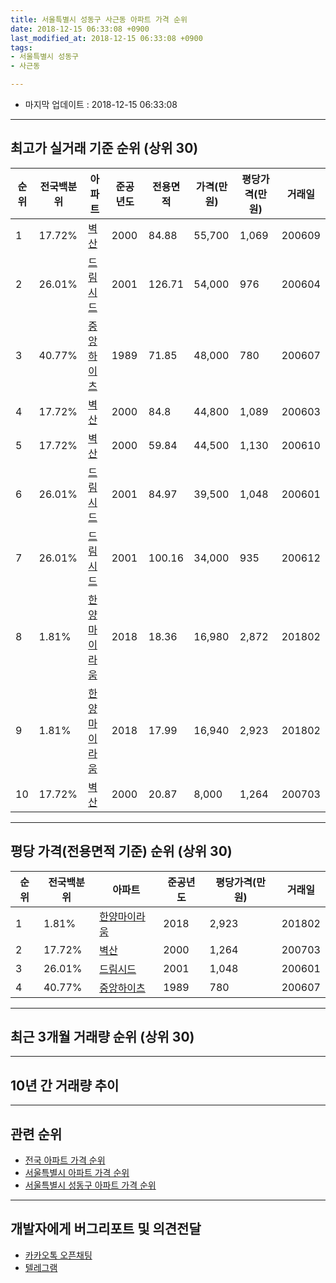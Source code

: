 ```yaml
---
title: 서울특별시 성동구 사근동 아파트 가격 순위
date: 2018-12-15 06:33:08 +0900
last_modified_at: 2018-12-15 06:33:08 +0900
tags:
- 서울특별시 성동구
- 사근동

---
```


* 마지막 업데이트 : 2018-12-15 06:33:08

---

## 최고가 실거래 기준 순위 (상위 30)


|순위|전국백분위|아파트|준공년도|전용면적|가격(만원)|평당가격(만원)|거래일|
|---|---|---|---|---|---|---|---|
|1|17.72%|[벽산](https://search.naver.com/search.naver?query=%EC%84%9C%EC%9A%B8%ED%8A%B9%EB%B3%84%EC%8B%9C+%EC%84%B1%EB%8F%99%EA%B5%AC+%EC%82%AC%EA%B7%BC%EB%8F%99+%EB%B2%BD%EC%82%B0)|2000|84.88|55,700|1,069|200609|
|2|26.01%|[드림시드](https://search.naver.com/search.naver?query=%EC%84%9C%EC%9A%B8%ED%8A%B9%EB%B3%84%EC%8B%9C+%EC%84%B1%EB%8F%99%EA%B5%AC+%EC%82%AC%EA%B7%BC%EB%8F%99+%EB%93%9C%EB%A6%BC%EC%8B%9C%EB%93%9C)|2001|126.71|54,000|976|200604|
|3|40.77%|[중앙하이츠](https://search.naver.com/search.naver?query=%EC%84%9C%EC%9A%B8%ED%8A%B9%EB%B3%84%EC%8B%9C+%EC%84%B1%EB%8F%99%EA%B5%AC+%EC%82%AC%EA%B7%BC%EB%8F%99+%EC%A4%91%EC%95%99%ED%95%98%EC%9D%B4%EC%B8%A0)|1989|71.85|48,000|780|200607|
|4|17.72%|[벽산](https://search.naver.com/search.naver?query=%EC%84%9C%EC%9A%B8%ED%8A%B9%EB%B3%84%EC%8B%9C+%EC%84%B1%EB%8F%99%EA%B5%AC+%EC%82%AC%EA%B7%BC%EB%8F%99+%EB%B2%BD%EC%82%B0)|2000|84.8|44,800|1,089|200603|
|5|17.72%|[벽산](https://search.naver.com/search.naver?query=%EC%84%9C%EC%9A%B8%ED%8A%B9%EB%B3%84%EC%8B%9C+%EC%84%B1%EB%8F%99%EA%B5%AC+%EC%82%AC%EA%B7%BC%EB%8F%99+%EB%B2%BD%EC%82%B0)|2000|59.84|44,500|1,130|200610|
|6|26.01%|[드림시드](https://search.naver.com/search.naver?query=%EC%84%9C%EC%9A%B8%ED%8A%B9%EB%B3%84%EC%8B%9C+%EC%84%B1%EB%8F%99%EA%B5%AC+%EC%82%AC%EA%B7%BC%EB%8F%99+%EB%93%9C%EB%A6%BC%EC%8B%9C%EB%93%9C)|2001|84.97|39,500|1,048|200601|
|7|26.01%|[드림시드](https://search.naver.com/search.naver?query=%EC%84%9C%EC%9A%B8%ED%8A%B9%EB%B3%84%EC%8B%9C+%EC%84%B1%EB%8F%99%EA%B5%AC+%EC%82%AC%EA%B7%BC%EB%8F%99+%EB%93%9C%EB%A6%BC%EC%8B%9C%EB%93%9C)|2001|100.16|34,000|935|200612|
|8|1.81%|[한양마이라움](https://search.naver.com/search.naver?query=%EC%84%9C%EC%9A%B8%ED%8A%B9%EB%B3%84%EC%8B%9C+%EC%84%B1%EB%8F%99%EA%B5%AC+%EC%82%AC%EA%B7%BC%EB%8F%99+%ED%95%9C%EC%96%91%EB%A7%88%EC%9D%B4%EB%9D%BC%EC%9B%80)|2018|18.36|16,980|2,872|201802|
|9|1.81%|[한양마이라움](https://search.naver.com/search.naver?query=%EC%84%9C%EC%9A%B8%ED%8A%B9%EB%B3%84%EC%8B%9C+%EC%84%B1%EB%8F%99%EA%B5%AC+%EC%82%AC%EA%B7%BC%EB%8F%99+%ED%95%9C%EC%96%91%EB%A7%88%EC%9D%B4%EB%9D%BC%EC%9B%80)|2018|17.99|16,940|2,923|201802|
|10|17.72%|[벽산](https://search.naver.com/search.naver?query=%EC%84%9C%EC%9A%B8%ED%8A%B9%EB%B3%84%EC%8B%9C+%EC%84%B1%EB%8F%99%EA%B5%AC+%EC%82%AC%EA%B7%BC%EB%8F%99+%EB%B2%BD%EC%82%B0)|2000|20.87|8,000|1,264|200703|


---

## 평당 가격(전용면적 기준) 순위 (상위 30)


|순위|전국백분위|아파트|준공년도|평당가격(만원)|거래일|
|---|---|---|---|---|---|
|1|1.81%|[한양마이라움](https://search.naver.com/search.naver?query=%EC%84%9C%EC%9A%B8%ED%8A%B9%EB%B3%84%EC%8B%9C+%EC%84%B1%EB%8F%99%EA%B5%AC+%EC%82%AC%EA%B7%BC%EB%8F%99+%ED%95%9C%EC%96%91%EB%A7%88%EC%9D%B4%EB%9D%BC%EC%9B%80)|2018|2,923|201802|
|2|17.72%|[벽산](https://search.naver.com/search.naver?query=%EC%84%9C%EC%9A%B8%ED%8A%B9%EB%B3%84%EC%8B%9C+%EC%84%B1%EB%8F%99%EA%B5%AC+%EC%82%AC%EA%B7%BC%EB%8F%99+%EB%B2%BD%EC%82%B0)|2000|1,264|200703|
|3|26.01%|[드림시드](https://search.naver.com/search.naver?query=%EC%84%9C%EC%9A%B8%ED%8A%B9%EB%B3%84%EC%8B%9C+%EC%84%B1%EB%8F%99%EA%B5%AC+%EC%82%AC%EA%B7%BC%EB%8F%99+%EB%93%9C%EB%A6%BC%EC%8B%9C%EB%93%9C)|2001|1,048|200601|
|4|40.77%|[중앙하이츠](https://search.naver.com/search.naver?query=%EC%84%9C%EC%9A%B8%ED%8A%B9%EB%B3%84%EC%8B%9C+%EC%84%B1%EB%8F%99%EA%B5%AC+%EC%82%AC%EA%B7%BC%EB%8F%99+%EC%A4%91%EC%95%99%ED%95%98%EC%9D%B4%EC%B8%A0)|1989|780|200607|


---

## 최근 3개월 거래량 순위 (상위 30)


<div style="width:100%;">
    <canvas id="deal_count_ranking" height="250"></canvas>
</div>


<script>
new Chart(document.getElementById("deal_count_ranking"), {
    type: 'horizontalBar',
    data: {
        labels: ['벽산', '중앙하이츠'],
        datasets: [{
            label: '실거래 수',
            data: [1, 1],
            borderColor: "rgba(255, 0, 128, 1)",
            backgroundColor: "rgba(255, 0, 128, 0.5)",
            fill: false,
        }]
    },
    options: {
        responsive: true,
        title: {
            display: true,
            text: '최근 3개월 거래량 순위'
        },
        tooltips: {
            mode: 'index',
            intersect: false,
            callbacks: {
                title: function(tooltipItems, data) {
                    return "실거래 수:";
                },
                label: function(tooltipItem, data) {
                    return data.labels[tooltipItem.index] + ": " + tooltipItem.xLabel;
                }
            }
        },
        hover: {
            mode: 'nearest',
            intersect: true
        },
        scales: {
            xAxes: [{
                display: true,
                scaleLabel: {
                    display: true,
                    labelString: '실거래 수'
                },
                ticks: {
                    suggestedMin: 0,
                }
            }],
            yAxes: [{
                display: true,
                ticks: {
                    autoSkip: false,
                    callback: function(value, index, values) {
                        if (value.length > 15)
                            return value.substr(0, 13) + "...";
                        else
                            return value;
                    }
                },
                scaleLabel: {
                    display: false,
                }
            }]
        }
    }
});

</script>


---

## 10년 간 거래량 추이


<div style="width:100%;">
    <canvas id="deal_progress" height="250"></canvas>
</div>

<script>
new Chart(document.getElementById("deal_progress"), {
    type: 'line',
    data: {
        labels: ['200812','200901','200902','200903','200904','200905','200906','200907','200908','200909','200910','200911','200912','201001','201002','201003','201004','201005','201006','201007','201008','201009','201010','201011','201012','201101','201102','201103','201104','201105','201106','201107','201108','201109','201110','201111','201112','201201','201202','201203','201204','201205','201206','201207','201208','201209','201210','201211','201212','201301','201302','201303','201304','201305','201306','201307','201308','201309','201310','201311','201312','201401','201402','201403','201404','201405','201406','201407','201408','201409','201410','201411','201412','201501','201502','201503','201504','201505','201506','201507','201508','201509','201510','201511','201512','201601','201602','201603','201604','201605','201606','201607','201608','201609','201610','201611','201612','201701','201702','201703','201704','201705','201706','201707','201708','201709','201710','201711','201712','201801','201802','201803','201804','201805','201806','201807','201808','201809','201810','201811','201812'],
        datasets: [{
            label: '실거래 수',
            pointRadius: 1,
            data: [0, 0, 0, 0, 1, 1, 2, 2, 2, 3, 2, 1, 1, 4, 1, 0, 1, 0, 0, 1, 2, 1, 4, 4, 0, 3, 2, 1, 1, 0, 2, 3, 0, 1, 3, 1, 1, 0, 3, 2, 2, 1, 0, 0, 1, 0, 0, 0, 0, 2, 3, 0, 0, 2, 1, 0, 0, 4, 0, 1, 2, 3, 0, 3, 3, 3, 1, 0, 1, 1, 2, 0, 2, 4, 0, 4, 3, 2, 1, 2, 4, 2, 7, 3, 1, 1, 2, 2, 5, 1, 4, 7, 3, 6, 2, 1, 1, 2, 0, 3, 0, 1, 4, 3, 3, 2, 3, 0, 4, 2, 12, 17, 0, 2, 1, 1, 2, 1, 2, 0, 0],
            borderColor: "rgba(255, 201, 14, 1)",
            backgroundColor: "rgba(255, 201, 14, 0.5)",
            fill: true,
        }]
    },
    options: {
        responsive: true,
        title: {
            display: true,
            text: '10년간 거래량 추이'
        },
        tooltips: {
            mode: 'index',
            intersect: false,
        },
        hover: {
            mode: 'nearest',
            intersect: true
        },
        scales: {
            xAxes: [{
                display: true,
                scaleLabel: {
                    display: true,
                    labelString: '년/월'
                }
            }],
            yAxes: [{
                display: true,
                ticks: {
                    suggestedMin: 0,
                },
                scaleLabel: {
                    display: true,
                    labelString: '실거래 수'
                }
            }]
        }
    }
});

</script>


---

## 관련 순위

- [전국 아파트 가격 순위](https://inasie.github.io/apt-ranking/전국)
- [서울특별시 아파트 가격 순위](https://inasie.github.io/apt-ranking/서울특별시)
- [서울특별시 성동구 아파트 가격 순위](https://inasie.github.io/apt-ranking/서울특별시-성동구)


---

## 개발자에게 버그리포트 및 의견전달

- [카카오톡 오픈채팅](https://open.kakao.com/o/gLJUAP4)
- [텔레그램](https://t.me/inasie)

